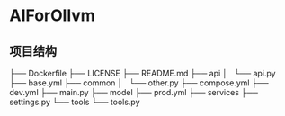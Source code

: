 # AIForOllvm

## 项目结构
├── Dockerfile
├── LICENSE
├── README.md
├── api
│   └── api.py
├── base.yml
├── common
│   └── other.py
├── compose.yml
├── dev.yml
├── main.py
├── model
├── prod.yml
├── services
├── settings.py
└── tools
    └── tools.py

